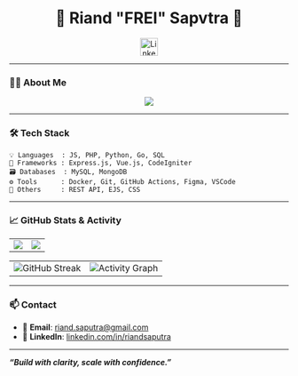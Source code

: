 <!-- GitHub Profile README for Riand -->

<h1 align="center">👋 Riand "FREI" Sapvtra 👋</h1>

<p align="center">
	<a href="https://linkedin.com/in/riandsaputra" target="_blank">
		<img width="32px" alt="LinkedIn" title="LinkedIn" src="https://i.imgur.com/yRpa1dQ.png" />
	</a>
</p>

---

### 👨‍💻 About Me

<p align="center">
  <!-- Typing SVG by DenverCoder1 - https://github.com/DenverCoder1/readme-typing-svg -->
  <a href="https://github.com/DenverCoder1/readme-typing-svg">
    <img src="https://readme-typing-svg.demolab.com/?lines=Full-stack%20Web%20and%20App%20Developer;Creative%20Technologist;10%2B%20years%20of%20Coding%20Experience;Passionate%20in%20building%20scalable,%20useful%20digital%20products;Currently%20exploring;Microservices,%20DevOps,%20and%20Product%20Design&font=Fira%20Code&center=true&width=800&height=45&color=FF4500&vCenter=true&pause=1000&size=22" />
  </a>
</p>

---

### 🛠️ Tech Stack

```text
💡 Languages  : JS, PHP, Python, Go, SQL
🧰 Frameworks : Express.js, Vue.js, CodeIgniter
🗃️ Databases  : MySQL, MongoDB
⚙️ Tools      : Docker, Git, GitHub Actions, Figma, VSCode
🧠 Others     : REST API, EJS, CSS
```

---

### 📈 GitHub Stats & Activity

<table align="center">
	<tr>
		<td><img src="https://github-readme-stats.vercel.app/api?username=riandgit&show_icons=true&theme=dark" /></td>
		<td><img src="https://github-readme-stats.vercel.app/api/top-langs/?username=riandgit&theme=dark&layout=compact" /></td>
	</tr>
</table>
<table align="center">
	<tr>
		<!-- VERCEL [riandgit] : https://vercel.com/new/riandgits-projects/success?developer-id=&external-id=&redirect-url=&branch=main&deploymentUrl=github-readme-streak-stats-o3aoem1im-riandgits-projects.vercel.app&projectName=github-readme-streak-stats&s=https%3A%2F%2Fgithub.com%2Friandgit%2Fgithub-readme-streak-stats%2Ftree%2Fmain&gitOrgLimit=&hasTrialAvailable=&totalProjects=&cloned-from=DenverCoder1%2Fgithub-readme-streak-stats&flow-id=eZ1pUZbm6p0Kf38Rxlyrb -->
		<td><img src="https://github-readme-streak-stats-eight-lilac.vercel.app?user=riandgit&theme=dark" alt="GitHub Streak" /></td>
		<td><img src="https://github-readme-activity-graph.vercel.app/graph?username=riandgit&theme=github-compact&area=true" alt="Activity Graph" /></td>
	</tr> 
</table>

---

### 📫 Contact

- 📧 **Email**: riand.saputra@gmail.com <br>
- 💼 **LinkedIn**: [linkedin.com/in/riandsaputra](https://linkedin.com/in/riandsaputra) 

---

**_“Build with clarity, scale with confidence.”_**
